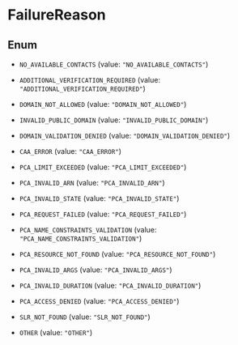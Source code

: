 

# FailureReason

## Enum


* `NO_AVAILABLE_CONTACTS` (value: `"NO_AVAILABLE_CONTACTS"`)

* `ADDITIONAL_VERIFICATION_REQUIRED` (value: `"ADDITIONAL_VERIFICATION_REQUIRED"`)

* `DOMAIN_NOT_ALLOWED` (value: `"DOMAIN_NOT_ALLOWED"`)

* `INVALID_PUBLIC_DOMAIN` (value: `"INVALID_PUBLIC_DOMAIN"`)

* `DOMAIN_VALIDATION_DENIED` (value: `"DOMAIN_VALIDATION_DENIED"`)

* `CAA_ERROR` (value: `"CAA_ERROR"`)

* `PCA_LIMIT_EXCEEDED` (value: `"PCA_LIMIT_EXCEEDED"`)

* `PCA_INVALID_ARN` (value: `"PCA_INVALID_ARN"`)

* `PCA_INVALID_STATE` (value: `"PCA_INVALID_STATE"`)

* `PCA_REQUEST_FAILED` (value: `"PCA_REQUEST_FAILED"`)

* `PCA_NAME_CONSTRAINTS_VALIDATION` (value: `"PCA_NAME_CONSTRAINTS_VALIDATION"`)

* `PCA_RESOURCE_NOT_FOUND` (value: `"PCA_RESOURCE_NOT_FOUND"`)

* `PCA_INVALID_ARGS` (value: `"PCA_INVALID_ARGS"`)

* `PCA_INVALID_DURATION` (value: `"PCA_INVALID_DURATION"`)

* `PCA_ACCESS_DENIED` (value: `"PCA_ACCESS_DENIED"`)

* `SLR_NOT_FOUND` (value: `"SLR_NOT_FOUND"`)

* `OTHER` (value: `"OTHER"`)




